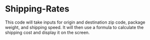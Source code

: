 Shipping-Rates
==============
This code will take inputs for origin and destination zip code, package weight, and shipping speed. It will then use a formula to calculate the shipping cost and display it on the screen.

